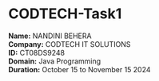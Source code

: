 # CODTECH-Task1

**Name:** NANDINI BEHERA  
**Company:** CODTECH IT SOLUTIONS  
**ID:** CT08DS9248  
**Domain:** Java Programming  
**Duration:** October 15 to November 15 2024  


